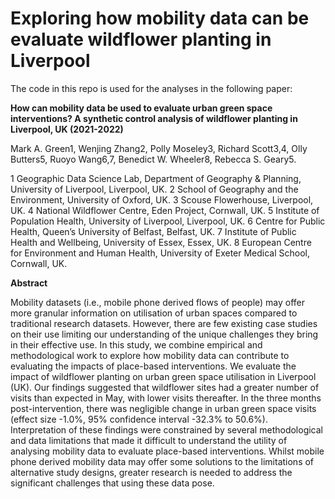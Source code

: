 # Exploring how mobility data can be evaluate wildflower planting in Liverpool

The code in this repo is used for the analyses in the following paper:

**How can mobility data be used to evaluate urban green space interventions? A synthetic control analysis of wildflower planting in Liverpool, UK (2021-2022)**

Mark A. Green1, Wenjing Zhang2, Polly Moseley3, Richard Scott3,4, Olly Butters5, Ruoyo Wang6,7, Benedict W. Wheeler8, Rebecca S. Geary5.  

1 Geographic Data Science Lab, Department of Geography & Planning, University of Liverpool, Liverpool, UK. 
2 School of Geography and the Environment, University of Oxford, UK.
3 Scouse Flowerhouse, Liverpool, UK. 
4 National Wildflower Centre, Eden Project, Cornwall, UK. 
5 Institute of Population Health, University of Liverpool, Liverpool, UK. 
6 Centre for Public Health, Queen’s University of Belfast, Belfast, UK.
7 Institute of Public Health and Wellbeing, University of Essex, Essex, UK.
8 European Centre for Environment and Human Health, University of Exeter Medical School, Cornwall, UK.

**Abstract**

Mobility datasets (i.e., mobile phone derived flows of people) may offer more granular information on utilisation of urban spaces compared to traditional research datasets. However, there are few existing case studies on their use limiting our understanding of the unique challenges they bring in their effective use. In this study, we combine empirical and methodological work to explore how mobility data can contribute to evaluating the impacts of place-based interventions. We evaluate the impact of wildflower planting on urban green space utilisation in Liverpool (UK). Our findings suggested that wildflower sites had a greater number of visits than expected in May, with lower visits thereafter. In the three months post-intervention, there was negligible change in urban green space visits (effect size -1.0%, 95% confidence interval -32.3% to 50.6%). Interpretation of these findings were constrained by several methodological and data limitations that made it difficult to understand the utility of analysing mobility data to evaluate place-based interventions. Whilst mobile phone derived mobility data may offer some solutions to the limitations of alternative study designs, greater research is needed to address the significant challenges that using these data pose. 
